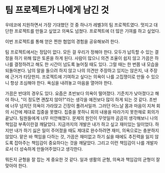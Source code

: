# 팀 프로젝트가 나에게 남긴 것

우테코에 지원하면서 가장 기대했던 것 중 하나가 레벨3의 팀 프로젝트였다. 멋지고 대단한 프로젝트를 만들고 싶었고 의욕도 넘쳤다. 프로젝트에 더 많은 기여를 하고 싶었다.

이번 프로젝트를 통해 얻은 찐한 협업의 경험을 공유해보려 한다. 

팀 프로젝트에서는 정답이 없다. 모든 걸 우리가 정해야 한다. 모두가 납득할 수 있는 결정을 하기 위해 많은 토론을 하게 된다. 사람이 많으니 의견 조율이 쉽지 않고 가끔은 하나를 결정하려고 해도 한 시간이 넘도록 늘어질 때도 있다. 그럴 때는 한 번쯤 내 모습을 되돌아본다. 남의 말을 들으려 하지 않고 나의 의견만 주장하고 있지는 않은지, 내 주장에 근거가 타당한지. 프로젝트에 기여하고 싶다는 의욕이 나를 고집쟁이로 만들 수 있으니 항상 조심해야 한다. 욕심을 내려놓고 마음을 열어야 한다.

가끔은 반대의 경우도 있다. 요즘은 초반보다 의욕이 떨어졌다. 기준치가 낮아졌다고 해야 하나, "이 정도면 괜찮지 않아?"라는 생각을 예전보다 많이 하게 되는 것 같다. 초반에 너무 넘치던 의욕이 가라앉고 긴장이 풀려서일까. 그러던 어느날 몸과 마음이 지쳐 회의 시간에 제대로 집중을 못했다. 집중을 못하니 회의 내용을 따라가지 못한채로 회의가 끝났다. 팀원들에게 너무 미안해졌다. 문제의 원인이 무엇일까 곰곰히 생각해보니 나의 책임감 부족이란걸 깨달았다. 지금까지의 개발은 내가 하고 싶고 재미있는 일이었다. 하지만 내가 하기 싫은 일이 주어졌을 때도 제대로 완수하려면 재미, 의욕으로는 충분하지 않았다. 맡은 바 책임을 다하는 것, 가끔은 재미없고 하기 싫을 때에도 추진력을 잃지 않도록 잡아주는 책임감이 중요하다는 것을 깨달았다. 그리고 이런 책임감이 나를 개발자로서 더 성숙하게 만들어주었다고 생각한다. 

뭐든지 균형을 잘 잡는 게 중요한 것 같다.
일과 생활의 균형, 의욕과 책임감의 균형이 잘 맞아야 한다.
